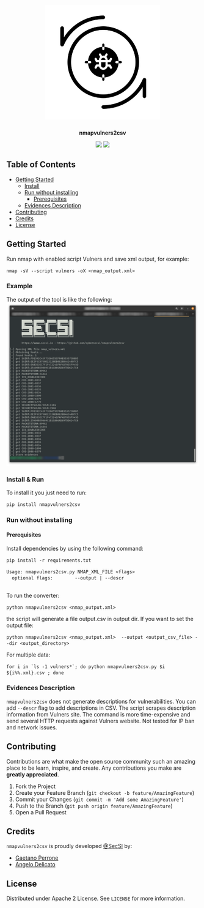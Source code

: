 <h1 align="center">
  <br>
  <picture>
    <source
      srcset="https://raw.githubusercontent.com/cybersecsi/nmapvulners2csv/main/assets/logo-dark-mode.png"
      media="(prefers-color-scheme: dark)">
    <img src="https://raw.githubusercontent.com/cybersecsi/nmapvulners2csv/main/assets/logo-light-mode.png" alt= "nmapvulners2csv" width="300px">
  </picture>
</h1>
<p align="center">
    <b>nmapvulners2csv</b>
<p>

<p align="center">
  <a href="https://github.com/cybersecsi/nmapvulners2csv/blob/main/README.md"><img src="https://img.shields.io/badge/Documentation-complete-green.svg?style=flat"></a>
  <a href="https://github.com/cybersecsi/nmapvulners2csv/blob/main/LICENSE"><img src="https://img.shields.io/badge/License-Apache2-blue.svg"></a>
</p>

## Table of Contents
- [Getting Started](#getting-started)
  - [Install](#install)
  - [Run without installing](#run-without-installing)
    - [Prerequisites](#prerequisites)
  - [Evidences Description](#evidences-description)
- [Contributing](#contributing)
- [Credits](#credits)
- [License](#license)

##  Getting Started  
Run nmap with enabled script Vulners and save xml output, for example:   
```  
nmap -sV --script vulners -oX <nmap_output.xml>  
```  

### Example
The output of the tool is like the following:
![Execution example](assets/usage.png)

### Install & Run
To install it you just need to run:
```
pip install nmapvulners2csv
```

### Run without installing

#### Prerequisites   
Install dependencies by using the following command:   
``` 
pip install -r requirements.txt
```

```   
Usage: nmapvulners2csv.py NMAP_XML_FILE <flags>
  optional flags:        --output | --descr
  
```  

To run the converter:   
```  
python nmapvulners2csv <nmap_output.xml>   
``` 

the script will generate a file output.csv in output dir. If you want to set the output file:   
```   
python nmapvulners2csv <nmap_output.xml>  --output <output_csv_file> --dir <output_directory>
``` 
For multiple data:   
```  
for i in `ls -1 vulners*`; do python nmapvulners2csv.py $i ${i%%.xml}.csv ; done   
``` 

### Evidences Description  
``nmapvulners2csv`` does not generate descriptions for vulnerabilities. You can add `--descr` flag to add descriptions in CSV.  The script scrapes description information from Vulners site. The command is more time-expensive and send several HTTP requests against Vulners website. Not tested for IP ban and network issues.     

## Contributing

Contributions are what make the open source community such an amazing place to be learn, inspire, and create. Any contributions you make are **greatly appreciated**.

1. Fork the Project
2. Create your Feature Branch (`git checkout -b feature/AmazingFeature`)
3. Commit your Changes (`git commit -m 'Add some AmazingFeature'`)
4. Push to the Branch (`git push origin feature/AmazingFeature`)
5. Open a Pull Request

## Credits
``nmapvulners2csv`` is proudly developed [@SecSI](https://secsi.io) by:
- [Gaetano Perrone](https://github.com/giper45)
- [Angelo Delicato](https://github.com/thelicato)

## License
Distributed under Apache 2 License. See `LICENSE` for more information. 